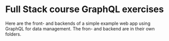 # Full Stack course GraphQL exercises
Here are the front- and backends of a simple example web app using GraphQL for data management. The fron- and backend are in their own folders.
